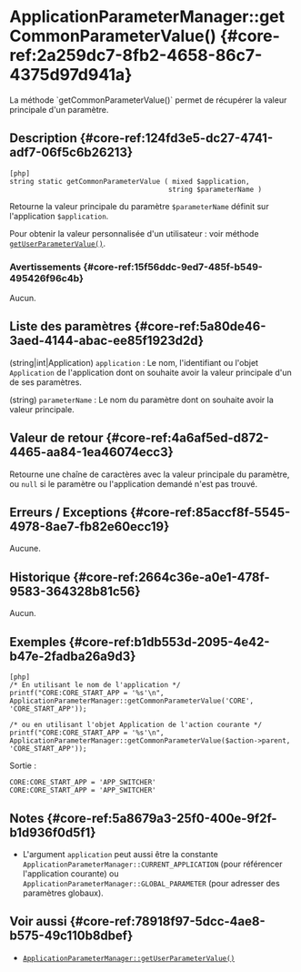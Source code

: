 # ApplicationParameterManager::getCommonParameterValue() {#core-ref:2a259dc7-8fb2-4658-86c7-4375d97d941a}

<div markdown="1" class="short-description">
La méthode `getCommonParameterValue()` permet de récupérer la valeur principale
d'un paramètre.
</div>

## Description {#core-ref:124fd3e5-dc27-4741-adf7-06f5c6b26213}

    [php]
    string static getCommonParameterValue ( mixed $application,
                                           string $parameterName )

Retourne la valeur principale du paramètre `$parameterName` définit sur
l'application `$application`.

Pour obtenir la valeur personnalisée d'un utilisateur : voir méthode
[`getUserParameterValue()`][getUserParameterValue].

### Avertissements {#core-ref:15f56ddc-9ed7-485f-b549-495426f96c4b}

Aucun.

## Liste des paramètres {#core-ref:5a80de46-3aed-4144-abac-ee85f1923d2d}

(string|int|Application) `application`
:   Le nom, l'identifiant ou l'objet `Application` de l'application dont on
    souhaite avoir la valeur principale d'un de ses paramètres.

(string) `parameterName`
:   Le nom du paramètre dont on souhaite avoir la valeur principale.

## Valeur de retour {#core-ref:4a6af5ed-d872-4465-aa84-1ea46074ecc3}

Retourne une chaîne de caractères avec la valeur principale du paramètre, ou
`null` si le paramètre ou l'application demandé n'est pas trouvé.

## Erreurs / Exceptions {#core-ref:85accf8f-5545-4978-8ae7-fb82e60ecc19}

Aucune.

## Historique {#core-ref:2664c36e-a0e1-478f-9583-364328b81c56}

Aucun.

## Exemples {#core-ref:b1db553d-2095-4e42-b47e-2fadba26a9d3}

    [php]
    /* En utilisant le nom de l'application */
    printf("CORE:CORE_START_APP = '%s'\n", ApplicationParameterManager::getCommonParameterValue('CORE', 'CORE_START_APP'));
    
    /* ou en utilisant l'objet Application de l'action courante */
    printf("CORE:CORE_START_APP = '%s'\n", ApplicationParameterManager::getCommonParameterValue($action->parent, 'CORE_START_APP'));

Sortie :

    CORE:CORE_START_APP = 'APP_SWITCHER'
    CORE:CORE_START_APP = 'APP_SWITCHER'

## Notes {#core-ref:5a8679a3-25f0-400e-9f2f-b1d936f0d5f1}

*   L'argument `application` peut aussi être la constante
`ApplicationParameterManager::CURRENT_APPLICATION` (pour référencer
l'application courante) ou `ApplicationParameterManager::GLOBAL_PARAMETER` (pour
adresser des paramètres globaux).

## Voir aussi {#core-ref:78918f97-5dcc-4ae8-b575-49c110b8dbef}

- [`ApplicationParameterManager::getUserParameterValue()`][getUserParameterValue]

<!-- links -->
[getUserParameterValue]: #core-ref:ad6d5849-bcdd-43d8-904b-61b0e9fea056